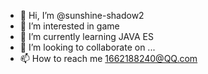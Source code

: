 - 👋 Hi, I’m @sunshine-shadow2
- 👀 I’m interested in game
- 🌱 I’m currently learning JAVA ES
- 💞️ I’m looking to collaborate on ...
- 📫 How to reach me 1662188240@QQ.com
<!---
sunshine-shadow2/sunshine-shadow2 is a ✨ special ✨ repository because its `README.md` (this file) appears on your GitHub profile.
You can click the Preview link to take a look at your changes.
--->
